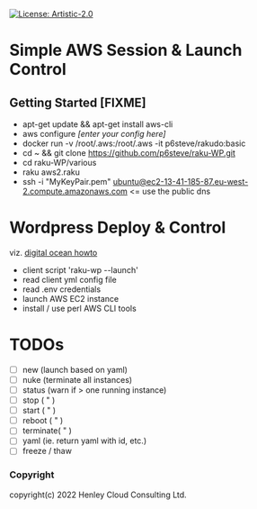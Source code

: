 [![License: Artistic-2.0](https://img.shields.io/badge/License-Artistic%202.0-0298c3.svg)](https://opensource.org/licenses/Artistic-2.0)

# Simple AWS Session & Launch Control

## Getting Started [FIXME]

- apt-get update && apt-get install aws-cli
- aws configure _[enter your config here]_
- docker run -v /root/.aws:/root/.aws -it p6steve/rakudo:basic
- cd ~ && git clone https://github.com/p6steve/raku-WP.git
- cd raku-WP/various
- raku aws2.raku
- ssh -i "MyKeyPair.pem" ubuntu@ec2-13-41-185-87.eu-west-2.compute.amazonaws.com  <= use the public dns 

# Wordpress Deploy & Control

viz. [digital ocean howto](https://www.digitalocean.com/community/tutorials/how-to-install-wordpress-with-docker-compose#step-3-defining-services-with-docker-compose)

- client script 'raku-wp --launch'
- read client yml config file
- read .env credentials
- launch AWS EC2 instance
- install / use perl AWS CLI tools

# TODOs

- [ ] new (launch based on yaml)
- [ ] nuke (terminate all instances)
- [ ] status (warn if > one running instance)
- [ ] stop     ( " )
- [ ] start    ( " )
- [ ] reboot   ( " )
- [ ] terminate( " )
- [ ] yaml (ie. return yaml with id, etc.)
- [ ] freeze / thaw

### Copyright
copyright(c) 2022 Henley Cloud Consulting Ltd.
